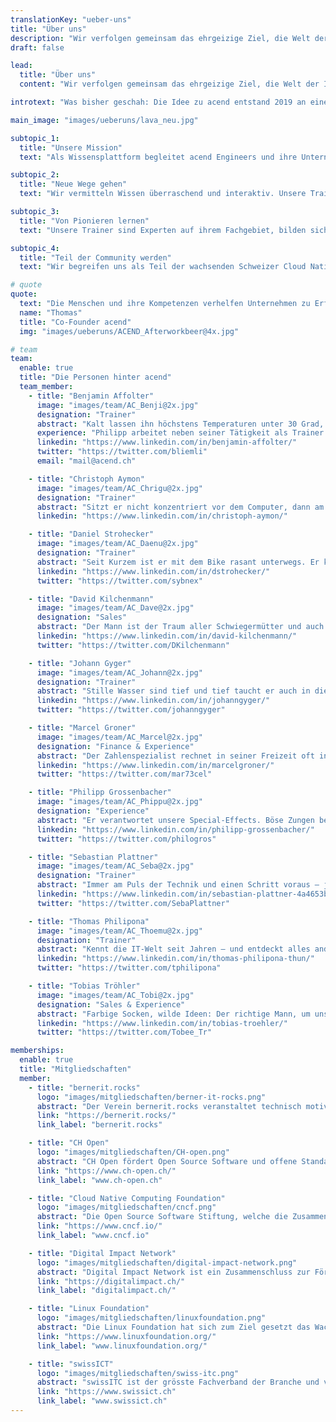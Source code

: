 ```yaml
---
translationKey: "ueber-uns"
title: "Über uns"
description: "Wir verfolgen gemeinsam das ehrgeizige Ziel, die Welt der IT-Schulungen zu revolutionieren. Wir sind spezialisiert auf Container-Technologien und weitere OpenSource Technologien im Cloud Native Bereich."
draft: false

lead:
  title: "Über uns"
  content: "Wir verfolgen gemeinsam das ehrgeizige Ziel, die Welt der IT-Schulungen zu revolutionieren."

introtext: "Was bisher geschah: Die Idee zu acend entstand 2019 an einem Samy Deluxe Konzert. Hier fassten einige der Gründer den ambitionierten Entschluss, IT-Schulungen zu revolutionieren. Gesagt, getan. Heute können wir dir lehrreiche, unterhaltsame und bereichernde Trainings anbieten, die dir als unvergessliches Erlebnis in Erinnerung bleiben!"

main_image: "images/ueberuns/lava_neu.jpg"

subtopic_1:
  title: "Unsere Mission"
  text: "Als Wissensplattform begleitet acend Engineers und ihre Unternehmen in technologisches Neuland. Wir bieten aussergewöhnliche, lustvolle und sinnorientierte Lehr- und Lernerfahrungen. Gemeinsam mit starken Partnern wie Puzzle ITC nutzen wir das Fachwissen, das wir in der Entwicklung, Betreuung und Vermittlung von Cloud Native Technologien und Open Source gemacht haben. Unsere Trainings stellen den Wissensaustausch und das gemeinsame Lernen ins Zentrum - praxisbezogen, unkompliziert und aus erster Hand."

subtopic_2:
  title: "Neue Wege gehen"
  text: "Wir vermitteln Wissen überraschend und interaktiv. Unsere Trainings bestehen aus abwechslungsreicher Theorie und praxisnahen hands-on Labs."

subtopic_3:
  title: "Von Pionieren lernen"
  text: "Unsere Trainer sind Experten auf ihrem Fachgebiet, bilden sich mit viel Wissensdurst weiter und sind mit Herzblut bei der Sache."

subtopic_4:
  title: "Teil der Community werden"
  text: "Wir begreifen uns als Teil der wachsenden Schweizer Cloud Native Community und laden dich ein, dich anzuschliessen. Deswegen pflegen wir den Austausch während und nach unseren Trainings."

# quote
quote:
  text: "Die Menschen und ihre Kompetenzen verhelfen Unternehmen zu Erfolg. Wir vermitteln unseren TeilnehmerInnen neues Wissen und unterstützen sie dabei, sich mit neuen Ansätzen weiterzuentwickeln."
  name: "Thomas"
  title: "Co-Founder acend"
  img: "images/ueberuns/ACEND_Afterworkbeer@4x.jpg"

# team
team:
  enable: true
  title: "Die Personen hinter acend"
  team_member:
    - title: "Benjamin Affolter"
      image: "images/team/AC_Benji@2x.jpg"
      designation: "Trainer"
      abstract: "Kalt lassen ihn höchstens Temperaturen unter 30 Grad, nicht aber neue Technologien oder die Bedürfnisse von Trainings-Teilnehmenden."
      experience: "Philipp arbeitet neben seiner Tätigkeit als Trainer seit über 5 Jahre bei Puzzle und ist dort als Consultant für verschiedenste Firmen im Bereich Container unterwegs. Zu dem ist er im Besitz der RHCA und CKA Zertifizierung."
      linkedin: "https://www.linkedin.com/in/benjamin-affolter/"
      twitter: "https://twitter.com/bliemli"
      email: "mail@acend.ch"

    - title: "Christoph Aymon"
      image: "images/team/AC_Chrigu@2x.jpg"
      designation: "Trainer"
      abstract: "Sitzt er nicht konzentriert vor dem Computer, dann am ehesten in einem schnellen Auto – er dreht nur auf dem Nürburgring Extrarunden."
      linkedin: "https://www.linkedin.com/in/christoph-aymon/"

    - title: "Daniel Strohecker"
      image: "images/team/AC_Daenu@2x.jpg"
      designation: "Trainer"
      abstract: "Seit Kurzem ist er mit dem Bike rasant unterwegs. Er kann aber auch bremsen und führt unsere Kunden sicher durch die Trainings."
      linkedin: "https://www.linkedin.com/in/dstrohecker/"
      twitter: "https://twitter.com/sybnex"

    - title: "David Kilchenmann"
      image: "images/team/AC_Dave@2x.jpg"
      designation: "Sales"
      abstract: "Der Mann ist der Traum aller Schwiegermütter und auch uns und unseren Kunden zaubert er immer wieder ein Lächeln ins Gesicht."
      linkedin: "https://www.linkedin.com/in/david-kilchenmann/"
      twitter: "https://twitter.com/DKilchenmann"

    - title: "Johann Gyger"
      image: "images/team/AC_Johann@2x.jpg"
      designation: "Trainer"
      abstract: "Stille Wasser sind tief und tief taucht er auch in die Cloud Native Technologien ein. Als nachhaltiger Klimafreund ist er aber lieber im Thunersee als im Meer."
      linkedin: "https://www.linkedin.com/in/johanngyger/"
      twitter: "https://twitter.com/johanngyger"

    - title: "Marcel Groner"
      image: "images/team/AC_Marcel@2x.jpg"
      designation: "Finance & Experience"
      abstract: "Der Zahlenspezialist rechnet in seiner Freizeit oft in Höhenmetern – er ist unser Gipfelstürmer."
      linkedin: "https://www.linkedin.com/in/marcelgroner/"
      twitter: "https://twitter.com/mar73cel"

    - title: "Philipp Grossenbacher"
      image: "images/team/AC_Phippu@2x.jpg"
      designation: "Experience"
      abstract: "Er verantwortet unsere Special-Effects. Böse Zungen behaupten es war der Meistertitel seines Lieblingsclubs, der bei ihm die Lust auf das Unerwartete entfacht hat."
      linkedin: "https://www.linkedin.com/in/philipp-grossenbacher/"
      twitter: "https://twitter.com/philogros"

    - title: "Sebastian Plattner"
      image: "images/team/AC_Seba@2x.jpg"
      designation: "Trainer"
      abstract: "Immer am Puls der Technik und einen Schritt voraus – je komplexer das Problem desto grösser sein Antrieb. Weil sich nichts von selbst erklärt, übernimmt er das auch gleich."
      linkedin: "https://www.linkedin.com/in/sebastian-plattner-4a4653bb/"
      twitter: "https://twitter.com/SebaPlattner"

    - title: "Thomas Philipona"
      image: "images/team/AC_Thoemu@2x.jpg"
      designation: "Trainer"
      abstract: "Kennt die IT-Welt seit Jahren – und entdeckt alles andere auf seinem Drahtesel."
      linkedin: "https://www.linkedin.com/in/thomas-philipona-thun/"
      twitter: "https://twitter.com/tphilipona"

    - title: "Tobias Tröhler"
      image: "images/team/AC_Tobi@2x.jpg"
      designation: "Sales & Experience"
      abstract: "Farbige Socken, wilde Ideen: Der richtige Mann, um unseren Auftritt zu gestalten, wenn er nicht gerade Wellen reitet."
      linkedin: "https://www.linkedin.com/in/tobias-troehler/"
      twitter: "https://twitter.com/Tobee_Tr"

memberships:
  enable: true
  title: "Mitgliedschaften"
  member:
    - title: "bernerit.rocks"
      logo: "images/mitgliedschaften/berner-it-rocks.png"
      abstract: "Der Verein bernerit.rocks veranstaltet technisch motivierte Events für die Berner IT-Community. acend gehört zu den ersten Gönnern und ist auch im Vorstand vertreten."
      link: "https://bernerit.rocks/"
      link_label: "bernerit.rocks"

    - title: "CH Open"
      logo: "images/mitgliedschaften/CH-open.png"
      abstract: "CH Open fördert Open Source Software und offene Standards im Schweizer Markt durch Weiterbildungen und Informationsaustausch unter den Mitgliedern."
      link: "https://www.ch-open.ch/"
      link_label: "www.ch-open.ch"

    - title: "Cloud Native Computing Foundation"
      logo: "images/mitgliedschaften/cncf.png"
      abstract: "Die Open Source Software Stiftung, welche die Zusammenarbeit zwischen Entwickler, Anwender und Anbieter von Cloud Native Software fördert."
      link: "https://www.cncf.io/"
      link_label: "www.cncf.io"

    - title: "Digital Impact Network"
      logo: "images/mitgliedschaften/digital-impact-network.png"
      abstract: "Digital Impact Network ist ein Zusammenschluss zur Förderung der Digitalisierung in der Hauptstadtregion Schweiz."
      link: "https://digitalimpact.ch/"
      link_label: "digitalimpact.ch/"

    - title: "Linux Foundation"
      logo: "images/mitgliedschaften/linuxfoundation.png"
      abstract: "Die Linux Foundation hat sich zum Ziel gesetzt das Wachstum von Linux zu unterstützen. Da helfen wir natürlich gerne mit."
      link: "https://www.linuxfoundation.org/"
      link_label: "www.linuxfoundation.org/"

    - title: "swissICT"
      logo: "images/mitgliedschaften/swiss-itc.png"
      abstract: "swissITC ist der grösste Fachverband der Branche und verbindet als einzger Verband ICT-Anbieter, Anwender und Fachkräfte der Schweiz"
      link: "https://www.swissict.ch"
      link_label: "www.swissict.ch"
---
```

